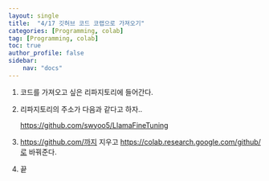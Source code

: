 ```yaml
---
layout: single
title:  "4/17 깃허브 코드 코랩으로 가져오기"
categories: [Programming, colab]
tag: [Programming, colab]
toc: true
author_profile: false
sidebar:
    nav: "docs"
---
```


1. 코드를 가져오고 싶은 리파지토리에 들어간다. 

2. 리파지토리의 주소가 다음과 같다고 하자..

   https://github.com/swyoo5/LlamaFineTuning

3. https://github.com/까지 지우고 https://colab.research.google.com/github/로 바꿔준다.

4. 끝